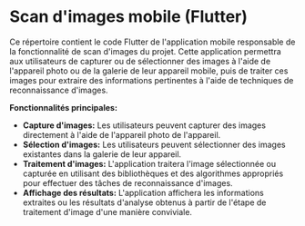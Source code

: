 # Scan d'images mobile (Flutter)

Ce répertoire contient le code Flutter de l'application mobile responsable de la fonctionnalité de scan d'images du projet. Cette application permettra aux utilisateurs de capturer ou de sélectionner des images à l'aide de l'appareil photo ou de la galerie de leur appareil mobile, puis de traiter ces images pour extraire des informations pertinentes à l'aide de techniques de reconnaissance d'images.

**Fonctionnalités principales:**

* **Capture d'images:** Les utilisateurs peuvent capturer des images directement à l'aide de l'appareil photo de l'appareil.
* **Sélection d'images:** Les utilisateurs peuvent sélectionner des images existantes dans la galerie de leur appareil.
* **Traitement d'images:** L'application traitera l'image sélectionnée ou capturée en utilisant des bibliothèques et des algorithmes appropriés pour effectuer des tâches de reconnaissance d'images.
* **Affichage des résultats:** L'application affichera les informations extraites ou les résultats d'analyse obtenus à partir de l'étape de traitement d'image d'une manière conviviale.
